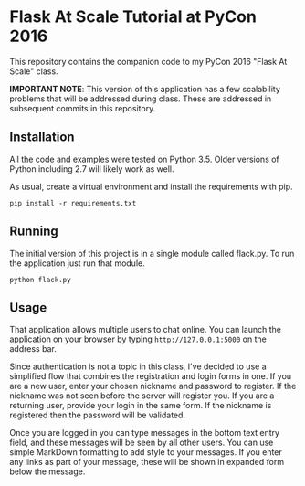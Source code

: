 # Flask At Scale Tutorial at PyCon 2016

This repository contains the companion code to my PyCon 2016 "Flask At Scale"
class.

**IMPORTANT NOTE**: This version of this application has a few scalability 
problems that will be addressed during class. These are addressed in
subsequent commits in this repository.

## Installation

All the code and examples were tested on Python 3.5. Older versions of Python
including 2.7 will likely work as well.

As usual, create a virtual environment and install the requirements with pip.

    pip install -r requirements.txt

## Running

The initial version of this project is in a single module called flack.py. To
run the application just run that module.

    python flack.py

##  Usage

That application allows multiple users to chat online. You can launch the
application on your browser by typing `http://127.0.0.1:5000` on the address
bar.

Since authentication is not a topic in this class, I've decided to use a 
simplified flow that combines the registration and login forms in one. If you
are a new user, enter your chosen nickname and password to register. If the
nickname was not seen before the server will register you. If you are a
returning user, provide your login in the same form. If the nickname is
registered then the password will be validated.

Once you are logged in you can type messages in the bottom text entry field,
and these messages will be seen by all other users. You can use simple
MarkDown formatting to add style to your messages. If you enter any links as
part of your message, these will be shown in expanded form below the message.
